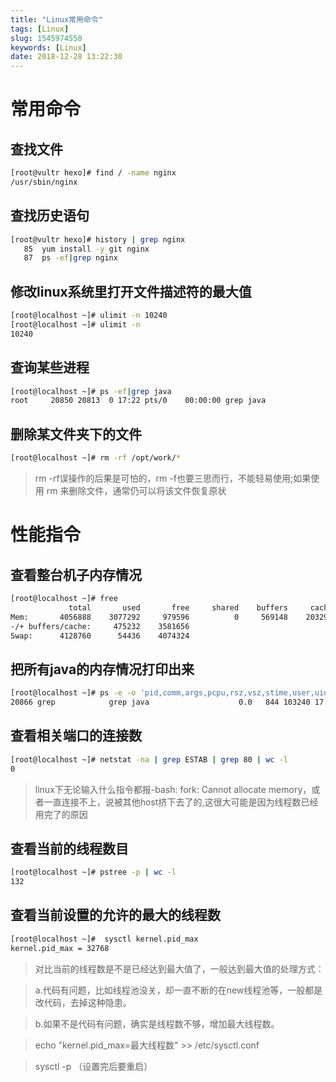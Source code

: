 ```yaml
---
title: "Linux常用命令"
tags: [Linux]
slug: 1545974550
keywords: [Linux]
date: 2018-12-28 13:22:30
---
```


# 常用命令

## 查找文件
``` bash
[root@vultr hexo]# find / -name nginx 
/usr/sbin/nginx
```

## 查找历史语句
``` bash
[root@vultr hexo]# history | grep nginx
   85  yum install -y git nginx
   87  ps -ef|grep nginx
```

## 修改linux系统里打开文件描述符的最大值
``` bash
[root@localhost ~]# ulimit -n 10240
[root@localhost ~]# ulimit -n 
10240
```

## 查询某些进程
``` bash
[root@localhost ~]# ps -ef|grep java
root     20850 20813  0 17:22 pts/0    00:00:00 grep java
```

## 删除某文件夹下的文件
``` bash
[root@localhost ~]# rm -rf /opt/work/*
```
>rm -rf误操作的后果是可怕的，rm -f也要三思而行，不能轻易使用;如果使用 rm 来删除文件，通常仍可以将该文件恢复原状

# 性能指令

## 查看整台机子内存情况
``` bash
[root@localhost ~]# free
             total       used       free     shared    buffers     cached
Mem:       4056888    3077292     979596          0     569148    2032912
-/+ buffers/cache:     475232    3581656
Swap:      4128760      54436    4074324
```
## 把所有java的内存情况打印出来
``` bash
[root@localhost ~]# ps -e -o 'pid,comm,args,pcpu,rsz,vsz,stime,user,uid' |grep java
20866 grep            grep java                    0.0   844 103240 17:26 root         0
```
## 查看相关端口的连接数
``` bash 
[root@localhost ~]# netstat -na | grep ESTAB | grep 80 | wc -l
0
```

>linux下无论输入什么指令都报-bash: fork: Cannot allocate memory，或者一直连接不上，说被其他host挤下去了的,这很大可能是因为线程数已经用完了的原因

## 查看当前的线程数目
``` bash
[root@localhost ~]# pstree -p | wc -l
132
```
## 查看当前设置的允许的最大的线程数
``` bash 
[root@localhost ~]#  sysctl kernel.pid_max
kernel.pid_max = 32768
```
>对比当前的线程数是不是已经达到最大值了，一般达到最大值的处理方式：

>a.代码有问题，比如线程池没关，却一直不断的在new线程池等，一般都是改代码，去掉这种隐患。

>b.如果不是代码有问题，确实是线程数不够，增加最大线程数。

>echo "kernel.pid_max=最大线程数" >> /etc/sysctl.conf 

>sysctl -p  （设置完后要重启）


